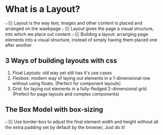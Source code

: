 # What is a Layout?

👉🏽 Layout is the way text, images and other content is placed and arranged on the waebpage
👉🏽 Layout gives the page a visual structure, into which we place out content
👉🏽 Building a layout: arranging page elements into a visual structure, instead of simply having them placed one after another

## 3 Ways of building layouts with css

1. Float Layouts: old way yet still has it's use cases
2. Flexbox: modern way of laying out elements in a 1-dimensional row without using floats. (Perfect for component layouts)
3. Grid: for laying out elements in a fully-fledged 2-dimensional grid. (Prefect for page layouts and complex components)

## The Box Model with box-sizing

👉🏽 Use border-box to adjust the final element width and height without all the extra padding set by default by the browser, Just do it!
